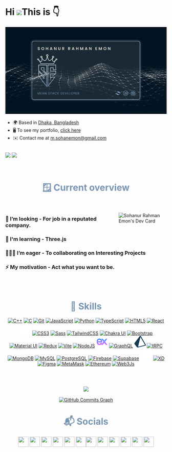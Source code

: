 Hi  ![](https://user-images.githubusercontent.com/18350557/176309783-0785949b-9127-417c-8b55-ab5a4333674e.gif)This is 👇
<br>
===========================================================================================================================================

![I am a junior mern stack developer](./images/dark.png)

- 🌍 Based in [Dhaka, Bangladesh](https://goo.gl/maps/huvdBTHzafPSi3NG9)
- 🖥️ To see my portfolio, [click here](http://sohanemon.netlify.app)
- ✉️ Contact me at [m.sohanemon@gmail.com](mailto:m.sohanemon@gmail.com)

<!-- follower card -->
<br>
<a href="https://www.github.com/sohanemon" target="_blank" rel="noreferrer"><img
src="https://img.shields.io/github/followers/sohanemon?logo=github&style=for-the-badge&color=0891b2&labelColor=1c1917" /></a>
<a href="https://www.twitter.com/sohanemon" target="_blank" rel="noreferrer"><img
src="https://img.shields.io/twitter/follow/sohanemon?logo=twitter&style=for-the-badge&color=0891b2&labelColor=1c1917"
/></a>

</p>

<!-- overview section -->
<br>
<h1 align='center' style='color: #7895B2'> 🪟 Current overview</h1>
<br>

<a  href="https://app.daily.dev/sohanemon"><img align='right'  width="150" src="https://api.daily.dev/devcards/a65c27b2cc174d40bf2c643b7da67366.png?r=hy5" align='center' alt="Sohanur Rahman Emon's Dev Card"/></a>
<p>

### 🔎 I’m looking - For job in a reputated company.

### 🧠 I'm learning - Three.js

### 🧑‍🤝‍🧑 I’m eager - To collaborating on Interesting Projects

### ⚡ My motivation - Act what you want to be.

</p>


<br>
<br>
<h1 align='center'  style='color: #7895B2'> 💪 Skills</h1>



<p align="center">
<a href="https://docs.microsoft.com/en-us/cpp/?view=msvc-170" target="_blank" rel="noreferrer"><img src="https://raw.githubusercontent.com/danielcranney/readme-generator/main/public/icons/skills/cplusplus-colored.svg" width="36" height="36" alt="C++" /></a>
<a href="https://docs.microsoft.com/en-us/cpp/?view=msvc-170" target="_blank" rel="noreferrer"><img src="https://raw.githubusercontent.com/danielcranney/readme-generator/main/public/icons/skills/c-colored.svg" width="36" height="36" alt="C" /></a>
<a href="https://git-scm.com/" target="_blank" rel="noreferrer"><img src="https://raw.githubusercontent.com/danielcranney/readme-generator/main/public/icons/skills/git-colored.svg" width="36" height="36" alt="Git" /></a>
<a href="https://developer.mozilla.org/en-US/docs/Web/JavaScript" target="_blank" rel="noreferrer"><img src="https://raw.githubusercontent.com/danielcranney/readme-generator/main/public/icons/skills/javascript-colored.svg" width="36" height="36" alt="JavaScript" /></a>
<a href="https://www.python.org/" target="_blank" rel="noreferrer"><img src="https://raw.githubusercontent.com/danielcranney/readme-generator/main/public/icons/skills/python-colored.svg" width="36" height="36" alt="Python" /></a>
<a href="https://www.typescriptlang.org/" target="_blank" rel="noreferrer"><img src="https://raw.githubusercontent.com/danielcranney/readme-generator/main/public/icons/skills/typescript-colored.svg" width="36" height="36" alt="TypeScript" /></a>
<a href="https://developer.mozilla.org/en-US/docs/Glossary/HTML5" target="_blank" rel="noreferrer"><img src="https://raw.githubusercontent.com/danielcranney/readme-generator/main/public/icons/skills/html5-colored.svg" width="36" height="36" alt="HTML5" /></a>
<a href="https://reactjs.org/" target="_blank" rel="noreferrer"><img src="https://raw.githubusercontent.com/danielcranney/readme-generator/main/public/icons/skills/react-colored.svg" width="36" height="36" alt="React" /></a>
<a href="https://nextjs.org/docs" target="_blank" rel="noreferrer"><img src="https://raw.githubusercontent.com/sohanemon/sohanemon/main/images/tech-stack/4dnlt8m2mcb98bzc4zb8pggc4csi.webp" width="36" height="36" alt="NextJs" /></a>
<a href="https://www.w3.org/TR/CSS/#css" target="_blank" rel="noreferrer"><img src="https://raw.githubusercontent.com/danielcranney/readme-generator/main/public/icons/skills/css3-colored.svg" width="36" height="36" alt="CSS3" /></a>
<a href="https://sass-lang.com/" target="_blank" rel="noreferrer"><img src="https://raw.githubusercontent.com/danielcranney/readme-generator/main/public/icons/skills/sass-colored.svg" width="36" height="36" alt="Sass" /></a>
<a href="https://tailwindcss.com/" target="_blank" rel="noreferrer"><img src="https://raw.githubusercontent.com/danielcranney/readme-generator/main/public/icons/skills/tailwindcss-colored.svg" width="36" height="36" alt="TailwindCSS" /></a>
<a href="https://chakra-ui.com/" target="_blank" rel="noreferrer"><img src="https://raw.githubusercontent.com/danielcranney/readme-generator/main/public/icons/skills/chakra-colored.svg" width="36" height="36" alt="Chakra UI" /></a>
<a href="https://getbootstrap.com/" target="_blank" rel="noreferrer"><img src="https://raw.githubusercontent.com/danielcranney/readme-generator/main/public/icons/skills/bootstrap-colored.svg" width="36" height="36" alt="Bootstrap" /></a>
<a href="https://mui.com/" target="_blank" rel="noreferrer"><img src="https://raw.githubusercontent.com/danielcranney/readme-generator/main/public/icons/skills/materialui-colored.svg" width="36" height="36" alt="Material UI" /></a>
<a href="https://redux.js.org/" target="_blank" rel="noreferrer"><img src="https://raw.githubusercontent.com/danielcranney/readme-generator/main/public/icons/skills/redux-colored.svg" width="36" height="36" alt="Redux" /></a>
<a href="https://vitejs.dev/" target="_blank" rel="noreferrer"><img src="https://raw.githubusercontent.com/danielcranney/readme-generator/main/public/icons/skills/vite-colored.svg" width="36" height="36" alt="Vite" /></a>
<a href="https://nodejs.org/en/" target="_blank" rel="noreferrer"><img src="https://raw.githubusercontent.com/danielcranney/readme-generator/main/public/icons/skills/nodejs-colored.svg" width="36" height="36" alt="NodeJS" /></a>
<a href="https://expressjs.com/" target="_blank" rel="noreferrer"><img src="https://github.com/sohanemon/sohanemon/blob/ac518d1c0d1dde8b205c0c52b8ee85db4cf50a31/images/tech-stack/icons8-express-js.svg" width="36" height="36" alt="Express" /></a>
<a href="https://graphql.org/" target="_blank" rel="noreferrer"><img src="https://raw.githubusercontent.com/danielcranney/readme-generator/main/public/icons/skills/graphql-colored.svg" width="36" height="36" alt="GraphQL" /></a>
<a href="https://prisma.io/" target="_blank" rel="noreferrer"><img src="https://raw.githubusercontent.com/sohanemon/sohanemon/main/images/tech-stack/prisma.webp" width="36" height="36" alt="GraphQL" /></a>
  <a href="https://trpc.io/" target="_blank" rel="noreferrer"><img src="https://avatars.githubusercontent.com/u/78011399?v=4" width="36" height="36" alt="tRPC" /></a>
<a href="https://www.mongodb.com/" target="_blank" rel="noreferrer"><img src="https://raw.githubusercontent.com/danielcranney/readme-generator/main/public/icons/skills/mongodb-colored.svg" width="36" height="36" alt="MongoDB" /></a>
<a href="https://www.mysql.com/" target="_blank" rel="noreferrer"><img src="https://raw.githubusercontent.com/danielcranney/readme-generator/main/public/icons/skills/mysql-colored.svg" width="36" height="36" alt="MySQL" /></a>
<a href="https://www.postgresql.org/" target="_blank" rel="noreferrer"><img src="https://raw.githubusercontent.com/danielcranney/readme-generator/main/public/icons/skills/postgresql-colored.svg" width="36" height="36" alt="PostgreSQL" /></a>
<a href="https://firebase.google.com/" target="_blank" rel="noreferrer"><img src="https://raw.githubusercontent.com/danielcranney/readme-generator/main/public/icons/skills/firebase-colored.svg" width="36" height="36" alt="Firebase" /></a>
<a href="https://supabase.io/" target="_blank" rel="noreferrer"><img src="https://raw.githubusercontent.com/danielcranney/readme-generator/main/public/icons/skills/supabase-colored.svg" width="36" height="36" alt="Supabase" /></a>
  <a href="https://vercel.com/" target="_blank" rel="noreferrer"><img src="https://raw.githubusercontent.com/sohanemon/sohanemon/main/images/tech-stack/Vercel_favicon.svg" width="36" height="36" alt="Vercel" /></a>
<a href="https://www.adobe.com/uk/products/xd.html" target="_blank" rel="noreferrer"><img src="https://raw.githubusercontent.com/danielcranney/readme-generator/main/public/icons/skills/xd-colored.svg" width="36" height="36" alt="XD" /></a>
<a href="https://www.figma.com/" target="_blank" rel="noreferrer"><img src="https://raw.githubusercontent.com/danielcranney/readme-generator/main/public/icons/skills/figma-colored.svg" width="36" height="36" alt="Figma" /></a>
<a href="https://metamask.io/" target="_blank" rel="noreferrer"><img src="https://raw.githubusercontent.com/danielcranney/readme-generator/main/public/icons/skills/metamask-colored.svg" width="36" height="36" alt="MetaMask" /></a>
<a href="https://ethereum.org/en/" target="_blank" rel="noreferrer"><img src="https://raw.githubusercontent.com/danielcranney/readme-generator/main/public/icons/skills/ethereum-colored.svg" width="36" height="36" alt="Ethereum" /></a>
<a href="https://web3js.readthedocs.io/en/v1.7.1/#" target="_blank" rel="noreferrer"><img src="https://raw.githubusercontent.com/danielcranney/readme-generator/main/public/icons/skills/web3js-colored.svg" width="36" height="36" alt="Web3Js" /></a>
</p>





<!-- github stats -->
<br>
<br>
<!--
<h1 align='center' style='color: #7895B2'> 🔥 My current stats</h1> 
<p align='center'>
  <img   src="https://github-readme-stats.vercel.app/api?username=sohanemon&show_icons=true&hide=&count_private=true&title_color=FB8C00&text_color=ffffff&icon_color=0891b2&bg_color=0d1117&hide_border=false&show_icons=true" alt="sohanemon's GitHub stats" />
  -->
 
 </p>

 <p align='center'>
 <img   src="https://github-readme-streak-stats.herokuapp.com/?user=sohanemon&background=0d1117&sideNums=E8DFCA&sideLabels=AEBDCA&currStreakNum=FB8C00&dates=AEBDCA" />
  
 </p>

<p align='center'><a href="http://www.github.com/sohanemon"><img src="https://github-readme-activity-graph.cyclic.app/graph?username=sohanemon&bg_color=0d1117&color=ffffff&line=FB8C00&point=ffffff&area_color=1c1917&area=true&hide_border=true&custom_title=GitHub%20Commits%20Graph" alt="GitHub Commits Graph" /></a>
</p>


<!-- connection section -->
<div align='center'>
<h1  style='color: #7895B2'> 📬 Socials</h1>

 <!-- 
<a target='_blank' class='' href='https://facebook.com/m.sohanemon'>
    <img src='./images/buttons/facebook.png'>
</a>
<a target='_blank' class='' href='https://linkedin.com/in/sohanemon'>
    <img src='./images/buttons/linkedin.png'>
</a>
<a target='_blank' class='' href='https://twitter.com/sohanemon'>
    <img src='./images/buttons/twitter.png'>
</a>

-->

  
  <p align="center"> <a href="https://www.codepen.io/sohanemon" target="_blank" rel="noreferrer"><img src="https://raw.githubusercontent.com/danielcranney/readme-generator/main/public/icons/socials/codepen.svg" width="32" height="32" /></a> <a href="https://codesandbox.io/u/sohanemon" target="_blank" rel="noreferrer"><img src="https://raw.githubusercontent.com/danielcranney/readme-generator/main/public/icons/socials/codesandbox.svg" width="32" height="32" /></a> <a href="https://www.dev.to/sohanemon" target="_blank" rel="noreferrer"><img src="https://raw.githubusercontent.com/danielcranney/readme-generator/main/public/icons/socials/devdotto.svg" width="32" height="32" /></a> <a href="https://discord.com/users/sohanemon" target="_blank" rel="noreferrer"><img src="https://raw.githubusercontent.com/danielcranney/readme-generator/main/public/icons/socials/discord.svg" width="32" height="32" /></a> <a href="https://www.dribbble.com/sohanemon" target="_blank" rel="noreferrer"><img src="https://raw.githubusercontent.com/danielcranney/readme-generator/main/public/icons/socials/dribbble.svg" width="32" height="32" /></a> <a href="https://www.facebook.com/m.sohanemon" target="_blank" rel="noreferrer"><img src="https://raw.githubusercontent.com/danielcranney/readme-generator/main/public/icons/socials/facebook.svg" width="32" height="32" /></a><a href="https://sohanemon.hashnode.dev" target="_blank" rel="noreferrer"><img src="https://raw.githubusercontent.com/danielcranney/readme-generator/main/public/icons/socials/hashnode.svg" width="32" height="32" /></a> <a href="http://www.instagram.com/m.sohanemon" target="_blank" rel="noreferrer"><img src="https://raw.githubusercontent.com/danielcranney/readme-generator/main/public/icons/socials/instagram.svg" width="32" height="32" /></a> <a href="https://www.linkedin.com/in/sohanemon" target="_blank" rel="noreferrer"><img src="https://raw.githubusercontent.com/danielcranney/readme-generator/main/public/icons/socials/linkedin.svg" width="32" height="32" /></a> <a href="http://www.medium.com/sohanemon" target="_blank" rel="noreferrer"><img src="https://raw.githubusercontent.com/danielcranney/readme-generator/main/public/icons/socials/medium.svg" width="32" height="32" /></a> <a href="https://www.stackoverflow.com/users/sohanemon" target="_blank" rel="noreferrer"><img src="https://raw.githubusercontent.com/danielcranney/readme-generator/main/public/icons/socials/stackoverflow.svg" width="32" height="32" /></a> <a href="https://www.twitter.com/sohanemon" target="_blank" rel="noreferrer"><img src="https://raw.githubusercontent.com/danielcranney/readme-generator/main/public/icons/socials/twitter.svg" width="32" height="32" /></a></p>
 
</div>
